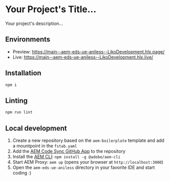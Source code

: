 # Your Project's Title...
Your project's description...

## Environments
- Preview: https://main--aem-eds-ue-aniless--LikoDevelopment.hlx.page/
- Live: https://main--aem-eds-ue-aniless--LikoDevelopment.hlx.live/

## Installation

```sh
npm i
```

## Linting

```sh
npm run lint
```

## Local development

1. Create a new repository based on the `aem-boilerplate` template and add a mountpoint in the `fstab.yaml`
1. Add the [AEM Code Sync GitHub App](https://github.com/apps/aem-code-sync) to the repository
1. Install the [AEM CLI](https://github.com/adobe/helix-cli): `npm install -g @adobe/aem-cli`
1. Start AEM Proxy: `aem up` (opens your browser at `http://localhost:3000`)
1. Open the `aem-eds-ue-aniless` directory in your favorite IDE and start coding :)
